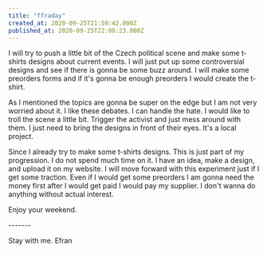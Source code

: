 ```yaml
---
title: "ffraday"
created_at: 2020-09-25T21:59:42.000Z
published_at: 2020-09-25T22:08:23.000Z
---
```

I will try to push a little bit of the Czech political scene and make some t-shirts designs about current events. I will just put up some controversial designs and see if there is gonna be some buzz around. I will make some preorders forms and if it's gonna be enough preorders I would create the t-shirt. 

As I mentioned the topics are gonna be super on the edge but I am not very worried about it. I like these debates. I can handle the hate. I would like to troll the scene a little bit. Trigger the activist and just mess around with them. I just need to bring the designs in front of their eyes. It's a local project.

Since I already try to make some t-shirts designs. This is just part of my progression. I do not spend much time on it. I have an idea, make a design, and upload it on my website. I will move forward with this experiment just if I get some traction. Even if I would get some preorders I am gonna need the money first after I would get paid I would pay my supplier. I don't wanna do anything without actual interest.

Enjoy your weekend.

\-------

Stay with me. Efran
